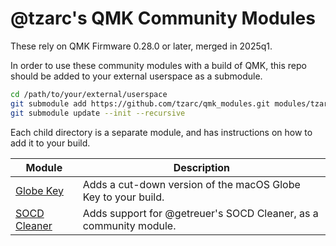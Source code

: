 # @tzarc's QMK Community Modules

These rely on QMK Firmware 0.28.0 or later, merged in 2025q1.

In order to use these community modules with a build of QMK, this repo should be added to your external userspace as a submodule.

```sh
cd /path/to/your/external/userspace
git submodule add https://github.com/tzarc/qmk_modules.git modules/tzarc
git submodule update --init --recursive
```

Each child directory is a separate module, and has instructions on how to add it to your build.

| Module                          | Description                                                       |
|---------------------------------|-------------------------------------------------------------------|
| [Globe Key](./globe_key/)       | Adds a cut-down version of the macOS Globe Key to your build.     |
| [SOCD Cleaner](./socd_cleaner/) | Adds support for @getreuer's SOCD Cleaner, as a community module. |
